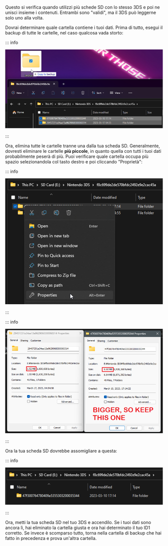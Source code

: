 Questo si verifica quando utilizzi più schede SD con lo stesso 3DS e poi ne unisci insieme i contenuti. Entrambi sono "validi", ma il 3DS può leggerne solo uno alla volta.

Dovrai determinare quale cartella contiene i tuoi dati. Prima di tutto, esegui il backup di tutte le cartelle, nel caso qualcosa vada storto:

::: info

![Backup ID1](/images/screenshots/troubleshooting/backup-id1.png)

:::

Ora, elimina tutte le cartelle tranne una dalla tua scheda SD. Generalmente, dovresti eliminare le cartelle **più piccole**, in quanto quella con tutti i tuoi dati probabilmente peserà di più. Puoi verificare quale cartella occupa più spazio selezionandola col tasto destro e poi cliccando "Proprietà":

::: info

![Properties prompt](/images/screenshots/troubleshooting/rightclick-properties.png)

:::

::: info

![Which to delete](/images/screenshots/troubleshooting/compare-id1.png)

:::

Ora la tua scheda SD dovrebbe assomigliare a questa:

::: info

![Just enough ID1s](/images/screenshots/troubleshooting/correct-id1.png)

:::

Ora, metti la tua scheda SD nel tuo 3DS e accendilo. Se i tuoi dati sono ancora lì, hai eliminato la cartella giusta e ora hai determinato il tuo ID1 corretto. Se invece è scomparso tutto, torna nella cartella di backup che hai fatto in precedenza e prova un'altra cartella.
